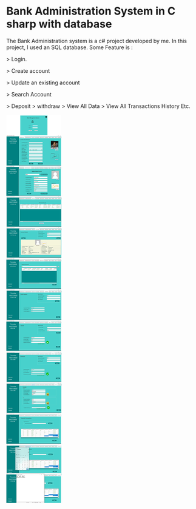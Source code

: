 # Bank Administration System in C sharp with database
The Bank Administration system is a c# project developed by me. In this project, I used an SQL database. Some Feature is :         
<p>> Login.</p>
<p>> Create account</p>
<p>> Update an existing account</p>
<p>> Search Account</p>
<p>> Deposit > withdraw  > View All Data > View All Transactions History Etc.</p>
<img src="https://github.com/hamidpy/bank-administration-system-in-C-sharp-with-database/blob/master/bank-management-system-in-c-sharp.webp" />
